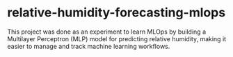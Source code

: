 # relative-humidity-forecasting-mlops
This project was done as an experiment to learn MLOps by building a Multilayer Perceptron (MLP) model for predicting relative humidity, making it easier to manage and track machine learning workflows.
